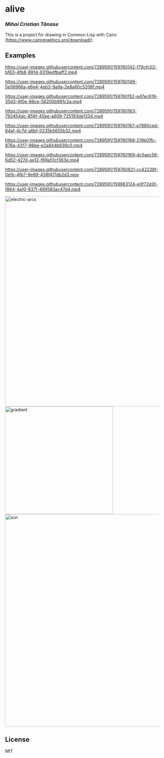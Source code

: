 # alive
### _Mihai Cristian Tănase_

This is a project for drawing in Common Lisp with Cairo (https://www.cairographics.org/download/).

## Examples

https://user-images.githubusercontent.com/7289591/159760142-f79cfc02-bf63-4fb8-891d-9319edfbaff2.mp4

https://user-images.githubusercontent.com/7289591/159760149-5e56966a-e6e4-4eb3-9a9a-2e8a60c5206f.mp4

https://user-images.githubusercontent.com/7289591/159760152-ed7ec619-35d3-4f0e-86ce-56200b991c2a.mp4

https://user-images.githubusercontent.com/7289591/159760163-792454dc-856f-45be-a609-725193de1334.mp4

https://user-images.githubusercontent.com/7289591/159760167-e7880ced-84af-4c7d-a6bf-0235b5655b32.mp4

https://user-images.githubusercontent.com/7289591/159760168-219b01fc-876a-4317-98be-e2a844b639c0.mp4

https://user-images.githubusercontent.com/7289591/159760169-dc5aec56-6d52-427d-ae12-f69a51cf363e.mp4

https://user-images.githubusercontent.com/7289591/159760821-cc42238f-0efb-4fb7-9e69-438f417db2d3.mov

https://user-images.githubusercontent.com/7289591/159983124-e0f72d3f-f864-4a10-837f-499583ac47d4.mp4

<img width="690" alt="electric-arcs" src="https://user-images.githubusercontent.com/7289591/159761421-0ec45387-2f30-443c-9463-fa3f464e29d9.png">

<img width="353" alt="gradient" src="https://user-images.githubusercontent.com/7289591/159761427-7f39443c-5d19-426b-8da5-ef8c1b2a619b.png">

<img width="697" alt="sun" src="https://user-images.githubusercontent.com/7289591/160762065-9925653a-d263-4f97-8085-f9aada377747.png">

## License

MIT

